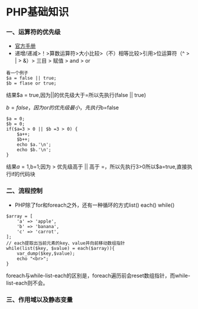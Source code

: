 # PHP基础知识

### 一、运算符的优先级
- [官方手册](http://php.net/manual/zh/language.operators.precedence.php)
- 递增/递减>！>算数运算符>大小比较>（不）相等比较>引用>位运算符（^ > | > &）> 三目 > 赋值 > and > or
``` 
看一个例子
$a = false || true;
$b = flase or true;
```
结果$a = true,因为||的优先级大于=所以先执行(false || true)

$b=false，因为or的优先级最小，先执行$b=false

``` 
$a = 0;
$b = 0;
if($a=3 > 0 || $b =3 > 0) {
    $a++;
    $b++;
    echo $a.'\n';
    echo $b.'\n';
}
```
结果$a=1,$b=1;因为 > 优先级高于 || 高于 =，所以先执行3>0所以$a=true,直接执行if的代码块

### 二、流程控制
- PHP除了for和foreach之外，还有一种循环的方式list() each() while()
```  
$array = [
    'a' => 'apple',
    'b' => 'banana',
    'c' => 'carrot',
];
// each提取出当前元素的key、value并向前移动数组指针
while(list($key, $value) = each($array)){
    var_dump($key,$value);
    echo "<br>";
}
```
foreach与while-list-each的区别是，foreach遍历前会reset数组指针，而while-list-each则不会。
### 三、作用域以及静态变量
